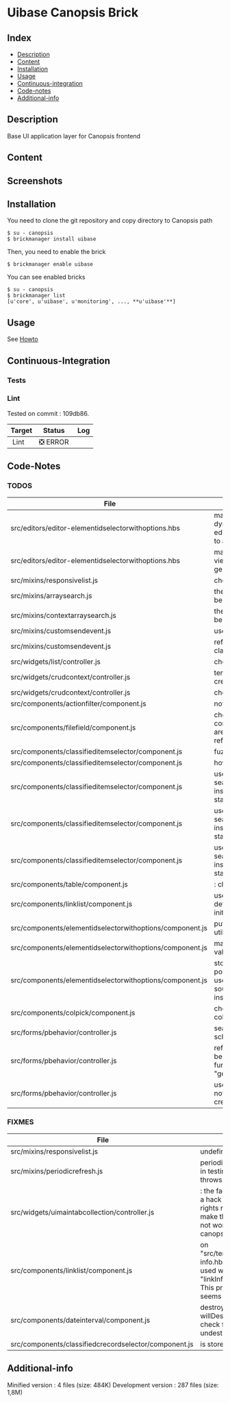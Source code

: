 # Uibase Canopsis Brick

## Index

- [Description](#description)
- [Content](#content)
- [Installation](#installation)
- [Usage](#usage)
- [Continuous-integration](#continuous-integration)
- [Code-notes](#code-notes)
- [Additional-info](#additional-info)

## Description

Base UI application layer for Canopsis frontend

## Content



## Screenshots



## Installation

You need to clone the git repository and copy directory to Canopsis path

    $ su - canopsis
    $ brickmanager install uibase

Then, you need to enable the brick

    $ brickmanager enable uibase

You can see enabled bricks

    $ su - canopsis
    $ brickmanager list
    [u'core', u'uibase', u'monitoring', ..., **u'uibase'**]

## Usage

See [Howto](https://git.canopsis.net/canopsis-ui-bricks/uibase/blob/master/doc/index.rst)

## Continuous-Integration

### Tests



### Lint

Tested on commit : 109db86.

| Target | Status | Log |
| ------ | ------ | --- |
| Lint   | :negative_squared_cross_mark: ERROR |  |


## Code-Notes

### TODOS

| File   | Note   |
|--------|--------|
| src/editors/editor-elementidselectorwithoptions.hbs | manage search in a dynamic way, as an editor property binding to a search method |
| src/editors/editor-elementidselectorwithoptions.hbs | make this doc viewable on the generated doc |
| src/mixins/responsivelist.js | check if still used |
| src/mixins/arraysearch.js | these checks should be asserts |
| src/mixins/contextarraysearch.js | these checks should be asserts |
| src/mixins/customsendevent.js | use an adapter for this |
| src/mixins/customsendevent.js | refactor into sub classes |
| src/widgets/list/controller.js | check if useless or not |
| src/widgets/crudcontext/controller.js | temporarily removed create button |
| src/widgets/crudcontext/controller.js | check if useless or not |
| src/components/actionfilter/component.js | not used yet |
| src/components/filefield/component.js | check if all the component property are still used, and refactor if needed |
| src/components/classifieditemselector/component.js | fuzzy search |
| src/components/classifieditemselector/component.js | hover effect |
| src/components/classifieditemselector/component.js | use searchmethodsregistry instead of plain old static code |
| src/components/classifieditemselector/component.js | use searchmethodsregistry instead of plain old static code |
| src/components/classifieditemselector/component.js | use searchmethodsregistry instead of plain old static code |
| src/components/table/component.js |: clean this try/catch |
| src/components/linklist/component.js | use the container defined in the initializer |
| src/components/elementidselectorwithoptions/component.js | put this on a dedicated util |
| src/components/elementidselectorwithoptions/component.js | manage default values |
| src/components/elementidselectorwithoptions/component.js | stop using polymorphicTypeKey, use sourceMappingKeys instead |
| src/components/colpick/component.js | check to destroy colpick |
| src/forms/pbehavior/controller.js | search this value into schema |
| src/forms/pbehavior/controller.js | refactor the 20 lines below in an utility function "getEditorForAttr" |
| src/forms/pbehavior/controller.js | use the real schema, not the dict used to create it |


### FIXMES

| File   | Note   |
|--------|--------|
| src/mixins/responsivelist.js | undefined |
| src/mixins/periodicrefresh.js | periodicrefresh deactivated in testing mode because it throws global failures |
| src/widgets/uimaintabcollection/controller.js |: the factory "widgetbase" is a hack to make the canopsis rights reopen work. But it make the view "app_header" not working without the canopsis-rights brick |
| src/components/linklist/component.js | on "src/templates/actionbutton-info.hbs", the component is used with the "linkInfoPattern" property. This property does not seems relevant anymore. |
| src/components/dateinterval/component.js | destroy the Jquery plugin at willDestroyElement, and check for possible undestroyed event bindings |
| src/components/classifiedcrecordselector/component.js | is store destroyed? |


## Additional-info

Minified version : 4 files (size: 484K)
Development version : 287 files (size: 1,8M)
